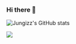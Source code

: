 ### Hi there 👋

<!--
**jungizz/jungizz** is a ✨ _special_ ✨ repository because its `README.md` (this file) appears on your GitHub profile.

Here are some ideas to get you started:

- 🔭 I’m currently working on ...
- 🌱 I’m currently learning ...
- 👯 I’m looking to collaborate on ...
- 🤔 I’m looking for help with ...
- 💬 Ask me about ...
- 📫 How to reach me: ...
- 😄 Pronouns: ...
- ⚡ Fun fact: ...
-->

![Jungizz's GitHub stats](https://github-readme-stats.vercel.app/api?username=jungizz&show_icons=true&theme=radical)

<a href="https://www.instagram.com/jung0_n_/" target="_blank"><img src="https://img.shields.io/badge/@jung0_n-FFFFFF?style=for-the-badge&logo=Instagram&logoColor=E4405F"/></a>
